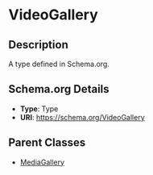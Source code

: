 # VideoGallery

## Description
A type defined in Schema.org.

## Schema.org Details
- **Type**: Type
- **URI**: https://schema.org/VideoGallery

## Parent Classes
- [MediaGallery](../MediaGallery.md)

